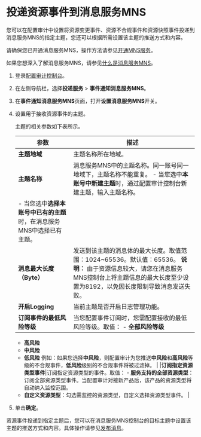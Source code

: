 # 投递资源事件到消息服务MNS

您可以在配置审计中设置将资源变更事件、资源不合规事件和资源快照事件投递到消息服务MNS的指定主题，您还可以根据所需设置该主题的推送方式和内容。

请确保您已开通消息服务MNS，操作方法请参见[开通MNS服务]()。

如果您想深入了解消息服务MNS，请参见[什么是消息服务MNS]()。

1.  登录[配置审计控制台](https://config.console.aliyun.com)。

2.  在左侧导航栏，选择**投递服务** \> **事件通知消息服务MNS**。

3.  在**事件通知消息服务MNS**页面，打开**设置消息服务MNS**开关。

4.  设置用于接收资源事件的主题。

    主题的相关参数如下表所示。

    |参数|描述|
    |--|--|
    |**主题地域**|主题名称所在地域。|
    |**主题名称**|消息服务MNS中的主题名称。同一账号同一地域下，主题名称不能重复。    -   当您选中**本账号中新建主题**时，通过配置审计控制台新建主题，输入主题名称。
    -   当您选中**选择本账号中已有的主题**时，在消息服务MNS中选择已有主题。 |
    |**消息最大长度（Byte）**|发送到该主题的消息体的最大长度。取值范围：1024~65536。默认值：65536。 **说明：** 由于资源信息较大，请您在消息服务MNS控制台上将主题信息的最大长度至少设置为8192，以免因长度限制导致消息发送失败。 |
    |**开启Logging**|当前主题是否开启日志管理功能。|
    |**订阅事件的最低风险等级**|当您配置事件订阅时，您需配置接收的最低风险等级。取值：     -   **全部风险等级**
    -   **高风险**
    -   **中风险**
    -   **低风险**
例如：如果您选择**中风险**，则配置审计为您推送**中风险**和**高风险**等级的不合规事件，**低风险**级别的不合规事件将被过滤掉。 |
    |**订阅指定资源类型事件**|订阅指定资源类型的事件。取值：    -   **服务支持的全部资源类型**：订阅全部资源类型事件。当配置审计对接新产品后，该产品的资源类型将自动纳入监控范围。
    -   **自定义资源类型**：勾选需监控的资源类型，自定义选择资源类型事件。 |

5.  单击**确定**。


资源事件投递到指定主题后，您可以在消息服务MNS控制台的目标主题中设置该主题的推送方式和内容。具体操作请参见[发布消息]()。

